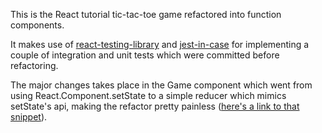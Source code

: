 This is the React tutorial tic-tac-toe game refactored into function components.

It makes use of [react-testing-library](https://github.com/testing-library/react-testing-library) and [jest-in-case](https://github.com/atlassian/jest-in-case) for implementing a couple of integration and unit tests which were committed before refactoring.

The major changes takes place in the Game component which went from using React.Component.setState to a simple reducer which mimics setState's api, making the refactor pretty painless ([here's a link to that snippet](https://github.com/knordkvist/react-tutorial-tic-tac-toe/blob/a09b2f8d0e8dab5a1163750e54559bea700cfa83/src/game.js#L6-L18)).
